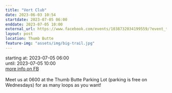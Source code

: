 ```yaml
---
title: "Vert Club"
date: 2023-06-03 10:54
startdate: 2023-07-05 06:00
enddate: 2023-07-05 10:00
external_url: https://www.facebook.com/events/1038732034199559/?event_time_id=1038732050866224
layout: post
location: Thumb Butte
feature-img: "assets/img/big-trail.jpg"
---
```


starting at: 2023-07-05 06:00<br>until: 2023-07-05 10:00<br><a href="https://www.facebook.com/events/1038732034199559/?event_time_id=1038732050866224">more info on FB</a><br><br>Meet us at 0600 at the Thumb Butte Parking Lot (parking is free on Wednesdays) for as many loops as you want! <br>
  <br>
  
